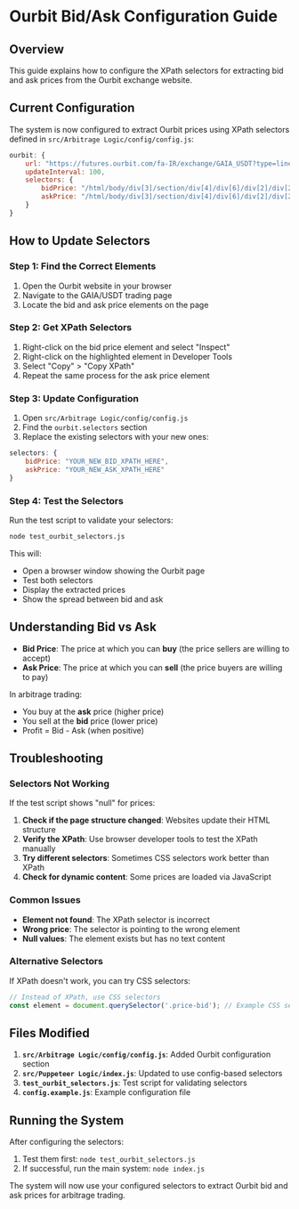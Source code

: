 # Ourbit Bid/Ask Configuration Guide

## Overview
This guide explains how to configure the XPath selectors for extracting bid and ask prices from the Ourbit exchange website.

## Current Configuration
The system is now configured to extract Ourbit prices using XPath selectors defined in `src/Arbitrage Logic/config/config.js`:

```javascript
ourbit: {
    url: "https://futures.ourbit.com/fa-IR/exchange/GAIA_USDT?type=linear_swap",
    updateInterval: 100,
    selectors: {
        bidPrice: "/html/body/div[3]/section/div[4]/div[6]/div[2]/div[2]/div[2]/div[2]/div[1]/div[1]/div[14]/div[1]/span",
        askPrice: "/html/body/div[3]/section/div[4]/div[6]/div[2]/div[2]/div[2]/div[2]/div[3]/div[1]/div[1]/div[1]/span"
    }
}
```

## How to Update Selectors

### Step 1: Find the Correct Elements
1. Open the Ourbit website in your browser
2. Navigate to the GAIA/USDT trading page
3. Locate the bid and ask price elements on the page

### Step 2: Get XPath Selectors
1. Right-click on the bid price element and select "Inspect"
2. Right-click on the highlighted element in Developer Tools
3. Select "Copy" > "Copy XPath"
4. Repeat the same process for the ask price element

### Step 3: Update Configuration
1. Open `src/Arbitrage Logic/config/config.js`
2. Find the `ourbit.selectors` section
3. Replace the existing selectors with your new ones:

```javascript
selectors: {
    bidPrice: "YOUR_NEW_BID_XPATH_HERE",
    askPrice: "YOUR_NEW_ASK_XPATH_HERE"
}
```

### Step 4: Test the Selectors
Run the test script to validate your selectors:

```bash
node test_ourbit_selectors.js
```

This will:
- Open a browser window showing the Ourbit page
- Test both selectors
- Display the extracted prices
- Show the spread between bid and ask

## Understanding Bid vs Ask

- **Bid Price**: The price at which you can **buy** (the price sellers are willing to accept)
- **Ask Price**: The price at which you can **sell** (the price buyers are willing to pay)

In arbitrage trading:
- You buy at the **ask** price (higher price)
- You sell at the **bid** price (lower price)
- Profit = Bid - Ask (when positive)

## Troubleshooting

### Selectors Not Working
If the test script shows "null" for prices:

1. **Check if the page structure changed**: Websites update their HTML structure
2. **Verify the XPath**: Use browser developer tools to test the XPath manually
3. **Try different selectors**: Sometimes CSS selectors work better than XPath
4. **Check for dynamic content**: Some prices are loaded via JavaScript

### Common Issues
- **Element not found**: The XPath selector is incorrect
- **Wrong price**: The selector is pointing to the wrong element
- **Null values**: The element exists but has no text content

### Alternative Selectors
If XPath doesn't work, you can try CSS selectors:

```javascript
// Instead of XPath, use CSS selectors
const element = document.querySelector('.price-bid'); // Example CSS selector
```

## Files Modified

1. **`src/Arbitrage Logic/config/config.js`**: Added Ourbit configuration section
2. **`src/Puppeteer Logic/index.js`**: Updated to use config-based selectors
3. **`test_ourbit_selectors.js`**: Test script for validating selectors
4. **`config.example.js`**: Example configuration file

## Running the System

After configuring the selectors:

1. Test them first: `node test_ourbit_selectors.js`
2. If successful, run the main system: `node index.js`

The system will now use your configured selectors to extract Ourbit bid and ask prices for arbitrage trading.
